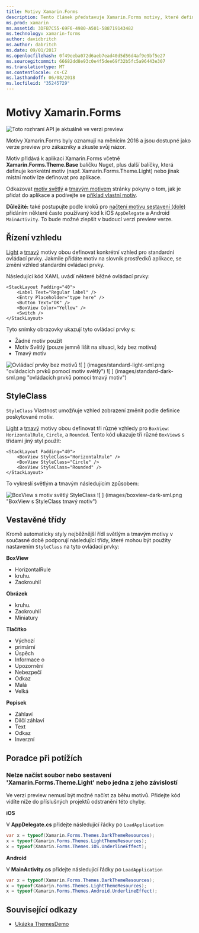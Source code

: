 ```yaml
---
title: Motivy Xamarin.Forms
description: Tento článek představuje Xamarin.Forms motivy, které definují konkrétní visual vzhledy pro standardní zobrazení.
ms.prod: xamarin
ms.assetid: 3DFB7C55-69F6-4980-A501-588719143482
ms.technology: xamarin-forms
author: davidbritch
ms.author: dabritch
ms.date: 09/01/2017
ms.openlocfilehash: 0f49eeba072d6aeb7ead40d5d56d4af9e9bf5e27
ms.sourcegitcommit: 66682dd8e93c0e4f5dee69f32b5fc5a96443e307
ms.translationtype: MT
ms.contentlocale: cs-CZ
ms.lasthandoff: 06/08/2018
ms.locfileid: "35245729"
---
```

# <a name="xamarinforms-themes"></a>Motivy Xamarin.Forms

![](~/media/shared/preview.png "Toto rozhraní API je aktuálně ve verzi preview")

Motivy Xamarin.Forms byly oznamují na měnícím 2016 a jsou dostupné jako verze preview pro zákazníky a zkuste svůj názor.

Motiv přidává k aplikaci Xamarin.Forms včetně **Xamarin.Forms.Theme.Base** balíčku Nuget, plus další balíčky, která definuje konkrétní motiv (např. Xamarin.Forms.Theme.Light) nebo jinak místní motiv lze definovat pro aplikace.

Odkazovat [motiv světlý](light.md) a [tmavým motivem](dark.md) stránky pokyny o tom, jak je přidat do aplikace a podívejte se [příklad vlastní motiv](custom.md).

**Důležité:** také postupujte podle kroků pro [načtení motivu sestavení (dole)](#loadtheme) přidáním některé často používaný kód k iOS `AppDelegate` a Android `MainActivity`. To bude možné zlepšit v budoucí verzi preview verze.


## <a name="control-appearance"></a>Řízení vzhledu

[Light](light.md) a [tmavý](dark.md) motivy obou definovat konkrétní vzhled pro standardní ovládací prvky. Jakmile přidáte motiv na slovník prostředků aplikace, se změní vzhled standardní ovládací prvky.

Následující kód XAML uvádí některé běžné ovládací prvky:

```xaml
<StackLayout Padding="40">
    <Label Text="Regular label" />
    <Entry Placeholder="type here" />
    <Button Text="OK" />
    <BoxView Color="Yellow" />
    <Switch />
</StackLayout>
```

Tyto snímky obrazovky ukazují tyto ovládací prvky s:

* Žádné motiv použít
* Motiv Světlý (pouze jemně lišit na situaci, kdy bez motivu)
* Tmavý motiv

![](images/standard-none-sml.png "Ovládací prvky bez motivů") ![ ] (images/standard-light-sml.png "ovládacích prvků pomocí motiv světlý") ![ ] (images/standard-dark-sml.png "ovládacích prvků pomocí tmavý motiv")

<a name="styleclass" />

## <a name="styleclass"></a>StyleClass

`StyleClass` Vlastnost umožňuje vzhled zobrazení změnit podle definice poskytované motiv.

[Light](light.md) a [tmavý](dark.md) motivy obou definovat tři různé vzhledy pro `BoxView`: `HorizontalRule`, `Circle`, a `Rounded`. Tento kód ukazuje tři různé `BoxView`s s třídami jiný styl použít:

```xaml
<StackLayout Padding="40">
    <BoxView StyleClass="HorizontalRule" />
    <BoxView StyleClass="Circle" />
    <BoxView StyleClass="Rounded" />
</StackLayout>
```

To vykreslí světlým a tmavým následujícím způsobem:

![](images/boxview-light-sml.png "BoxView s motiv světlý StyleClass") ![ ] (images/boxview-dark-sml.png "BoxView s StyleClass tmavý motiv")

<a name="builtin" />

## <a name="built-in-classes"></a>Vestavěné třídy

Kromě automaticky styly nejběžnější řídí světlým a tmavým motivy v současné době podporují následující třídy, které mohou být použity nastavením `StyleClass` na tyto ovládací prvky:

**BoxView**

* HorizontalRule
* kruhu.
* Zaokrouhlí

**Obrázek**

* kruhu.
* Zaokrouhlí
* Miniatury

**Tlačítko**

* Výchozí
* primární
* Úspěch
* Informace o
* Upozornění
* Nebezpečí
* Odkaz
* Malá
* Velká

**Popisek**

* Záhlaví
* Dílčí záhlaví
* Text
* Odkaz
* Inverzní


## <a name="troubleshooting"></a>Poradce při potížích

<a name="loadtheme" />

### <a name="could-not-load-file-or-assembly-xamarinformsthemelight-or-one-of-its-dependencies"></a>Nelze načíst soubor nebo sestavení 'Xamarin.Forms.Theme.Light' nebo jedna z jeho závislostí

Ve verzi preview nemusí být možné načíst za běhu motivů. Přidejte kód vidíte níže do příslušných projektů odstranění této chyby.

**iOS**

V **AppDelegate.cs** přidejte následující řádky po `LoadApplication`

```csharp
var x = typeof(Xamarin.Forms.Themes.DarkThemeResources);
x = typeof(Xamarin.Forms.Themes.LightThemeResources);
x = typeof(Xamarin.Forms.Themes.iOS.UnderlineEffect);
```

**Android**

V **MainActivity.cs** přidejte následující řádky po `LoadApplication`

```csharp
var x = typeof(Xamarin.Forms.Themes.DarkThemeResources);
x = typeof(Xamarin.Forms.Themes.LightThemeResources);
x = typeof(Xamarin.Forms.Themes.Android.UnderlineEffect);
```


## <a name="related-links"></a>Související odkazy

- [Ukázka ThemesDemo](https://github.com/xamarin/xamarin-forms-samples/tree/master/Themes/ThemesDemo)
